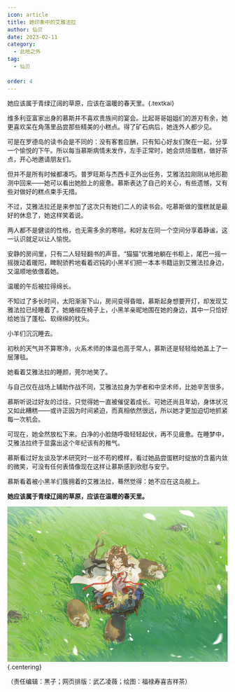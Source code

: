```yaml
---
icon: article
title: 她印象中的艾雅法拉
author: 仙贝
date: 2023-02-11
category:
  - 此地之外
tag:
  - 仙贝

order: 4
---
```


她应该属于青绿辽阔的草原，应该在温暖的春天里。{.textkai}

<!-- more -->

维多利亚富家出身的慕斯并不喜欢贵族间的宴会。比起哥哥姐姐们的游刃有余，她更喜欢呆在角落里品尝那些精美的小糕点。得了矿石病后，她连外人都少见。

可是在罗德岛的读书会是不同的：没有客套应酬，只有知心好友们聚在一起，分享一个愉悦的下午。所以每当慕斯病情未发作，左手正常时，她会烘焙蛋糕，做好茶点，开心地邀请朋友们。

但并不是所有时候都凑巧。普罗旺斯与杰西卡正外出任务，艾雅法拉刚刚从地形勘测中回来——她可以看出她脸上的疲惫。慕斯表达了自己的关心，有些遗憾，又有些对做好的糕点束手无措。

不过，艾雅法拉还是来参加了这次只有她们二人的读书会。吃慕斯做的蛋糕就是最好的休息了，她这样笑着说。

两人都不是健谈的性格，也无需多余的寒暄。和好友在同一个空间分享着静谧，这一认识就足以让人愉悦。

安静的房间里，只有二人轻轻翻书的声音。“猫猫”优雅地躺在书柜上，尾巴一摇一摇拨动着暖阳，睥睨骄矜地看着迟钝的小黑羊们把一本本书籍运到艾雅法拉身边，又温顺地依偎着她。

温暖的午后被拉得绵长。

不知过了多长时间，太阳渐渐下山，房间变得昏暗，慕斯起身想要开灯，却发现艾雅法拉已经睡着了。她蜷缩在椅子上，小黑羊亲昵地围在她的身边，其中一只恰好给她当了蓬松、软绵绵的枕头。

小羊们沉沉睡去。

初秋的天气并不算寒冷，火系术师的体温也高于常人，慕斯还是轻轻给她盖上了一层薄毯。

她看着艾雅法拉的睡颜，莞尔地笑了。

与自己仅在战场上辅助作战不同，艾雅法拉身为学者和中坚术师，比她辛苦很多。

慕斯听说过好友的过往，只觉得她一直被催促着成长。可她还尚且年幼，身体状况又如此糟糕——或许正因为时间紧迫，而真相依然很远，所以她才更加迫切地抓紧每一次机会。

可现在，她全然放松下来。白净的小脸随呼吸轻轻起伏，再不见疲惫。在睡梦中，艾雅法拉终于显露出这个年纪该有的稚气。

慕斯看过好友谈及学术研究时一丝不苟的模样，看过她品尝蛋糕时绽放的含蓄内敛的微笑，可没有任何表情像现在这样让慕斯感到欣慰与安宁。

慕斯看着被小黑羊们簇拥着的艾雅法拉，蓦然觉得：她不应在这岛舰上。

**她应该属于青绿辽阔的草原，应该在温暖的春天里。**<eod />

![](./res/illustration/文章小羊（福禄寿喜吉祥茶）.webp) {.centering}

（责任编辑：黒子；网页排版：武乙凌薇；绘图：福禄寿喜吉祥茶）

<Ads />